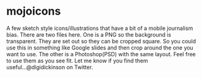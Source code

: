 # mojoicons
A few sketch style icons/illustrations that have a bit of a mobile journalism bias.
There are two files here. One is a PNG so the background is transparent. 
They are set out so they can be cropped square. So you could use this in something like Google slides and then crop around the one you want to use.  The other is a Photoshop(PSD) with the same layout.
Feel free to use them as you see fit. Let me know if you find them useful...@digidickinson on Twitter. 
